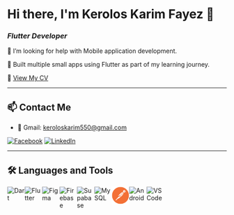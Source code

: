 # Hi there, I'm Kerolos Karim Fayez 👋  
### *Flutter Developer*

🤝 I’m looking for help with Mobile application development.

🚀 Built multiple small apps using Flutter as part of my learning journey.

📄 [View My CV](https://drive.google.com/file/d/1jDzTXwTqd69z6pEHGQXQTCQX9Riwvi-7/view?usp=drive_link)

---

## 📫 Contact Me

- 📧 Gmail: keroloskarim550@gmail.com  

[![Facebook](https://img.shields.io/badge/Facebook-1877F2?style=for-the-badge&logo=facebook&logoColor=white)](https://www.facebook.com/kirols.karim1)
[![LinkedIn](https://img.shields.io/badge/LinkedIn-0A66C2?style=for-the-badge&logo=linkedin&logoColor=white)](https://www.linkedin.com/in/kerolos-karim-619b7427b/)

---

## 🛠️ Languages and Tools

[<img align="left" alt="Dart" width="40px" src="https://img.icons8.com/color/48/dart.png" />](https://dart.dev)
[<img align="left" alt="Flutter" width="40px" src="https://img.icons8.com/color/48/flutter.png" />](https://flutter.dev)
[<img align="left" alt="Figma" width="40px" src="https://img.icons8.com/color/48/figma--v1.png" />](https://www.figma.com)
[<img align="left" alt="Firebase" width="40px" src="https://img.icons8.com/color/48/firebase.png" />](https://firebase.google.com)
[<img align="left" alt="Supabase" width="40px" src="https://avatars.githubusercontent.com/u/54469796?s=200&v=4" />](https://supabase.com)
[<img align="left" alt="MySQL" width="40px" src="https://img.icons8.com/ios-filled/50/mysql-logo.png" />](https://www.mysql.com)
[<img align="left" alt="Postman" width="40px" src="https://raw.githubusercontent.com/devicons/devicon/master/icons/postman/postman-original.svg" />](https://www.postman.com)
[<img align="left" alt="Android" width="40px" src="https://img.icons8.com/color/48/android-os.png" />](https://developer.android.com)
[<img align="left" alt="VS Code" width="40px" src="https://img.icons8.com/color/48/visual-studio-code-2019.png" />](https://code.visualstudio.com/)

<br /><br /><br />
